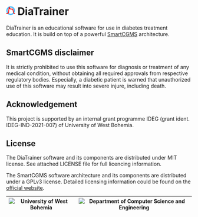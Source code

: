 # <img src="Misc/SmartCGMS-small.png?raw=true" width="24" height="24" /> DiaTrainer

DiaTrainer is an educational software for use in diabetes treatment education. It is build on top of a powerful [SmartCGMS](https://diabetes.zcu.cz/smartcgms) architecture.

##  SmartCGMS disclaimer

It is strictly prohibited to use this software for diagnosis or treatment of any medical condition, without obtaining all required approvals from respective regulatory bodies. Especially, a diabetic patient is warned that unauthorized use of this software may result into severe injure, including death.

## Acknowledgement

This project is supported by an internal grant programme IDEG (grant ident. IDEG-IND-2021-007) of University of West Bohemia.

## License

The DiaTrainer software and its components are distributed under MIT license. See attached LICENSE file for full licencing information.

The SmartCGMS software architecture and its components are distributed under a GPLv3 license. Detailed licensing information could be found on the [official website](https://diabetes.zcu.cz/smartcgms).



|![University of West Bohemia](https://www.zcu.cz/en/assets/logo.svg)|![Department of Computer Science and Engineering](https://www.kiv.zcu.cz/site/documents/verejne/katedra/dokumenty/dcse-logo-barevne.png)|
|--|--|

